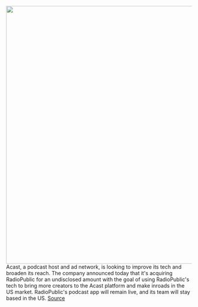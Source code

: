 <img src='https://cdn.vox-cdn.com/thumbor/h-QdlrUDIGBRwbsmyc4AuHpxB0s=/0x0:2040x1360/1200x800/filters:focal(857x517:1183x843)/cdn.vox-cdn.com/uploads/chorus_image/image/68841310/acast_radiopublic.0.jpg' width='700px' /><br/>
Acast, a podcast host and ad network, is looking to improve its tech and broaden its reach. The company announced today that it's acquiring RadioPublic for an undisclosed amount with the goal of using RadioPublic's tech to bring more creators to the Acast platform and make inroads in the US market. RadioPublic's podcast app will remain live, and its team will stay based in the US.
<a href='https://www.theverge.com/2021/2/19/22289742/acast-radiopublic-podcasting-platform-acquisition'> Source <a/>